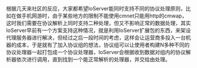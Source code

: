 根据几天来社区的反应，大家都希望IoServer能同时支持不同的协议处理原则，比如在做手机网游时，由于某些地方的限制不能使用cmnet只能用http的cmwap，这时我们需要在协议解析上同时支持二种处理，但又不影响正常的数据处理，其实IoServer早前有一个方案支持这种情况，就是利用IoServer扩展包的东西，来架设代理服务器进行解决，但经过之后一段时间的考虑，这样会让运营商多投入一台机器的成本，于是就有了加入协议组的想法，协议组可以让使用者构建N多种不同的协议处理器一起打包成一个协议处理器，IoServer会根据收到数据对组内的协议解析器依次进行调用，直到找到一个能正常解析的处理器，并交给由处理。